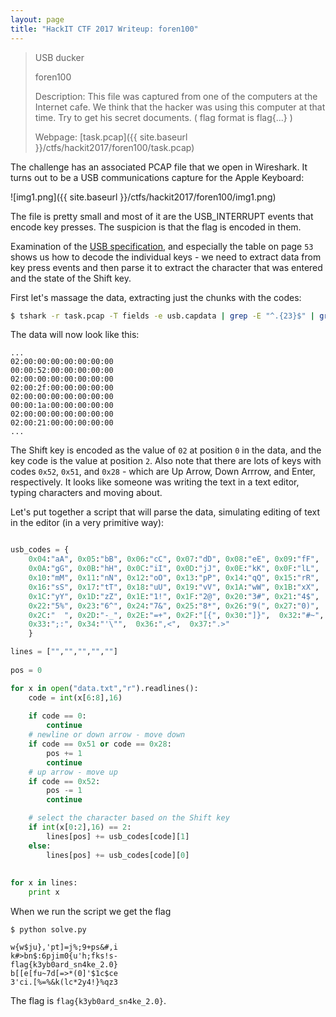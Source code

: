 ```yaml
---
layout: page
title: "HackIT CTF 2017 Writeup: foren100"
---
```


> USB ducker
>
> foren100
>
> Description: This file was captured from one of the computers at the Internet cafe. We think that the hacker was using this computer at that time. Try to get his secret documents. ( flag format is flag{...} )
>
> Webpage: [task.pcap]({{ site.baseurl }}/ctfs/hackit2017/foren100/task.pcap)

The challenge has an associated PCAP file that we open in Wireshark. It turns out to be a USB communications capture for the Apple Keyboard:

![img1.png]({{ site.baseurl }}/ctfs/hackit2017/foren100/img1.png)

The file is pretty small and most of it are the USB_INTERRUPT events that encode key presses. The suspicion is that the flag is encoded in them.

Examination of the [USB specification](http://www.usb.org/developers/hidpage/Hut1_12v2.pdf), and especially the table on page ```53``` shows us how to decode the individual keys - we need to extract data from key press events and then parse it to extract the character that was entered and the state of the Shift key.

First let's massage the data, extracting just the chunks with the codes: 

```sh
$ tshark -r task.pcap -T fields -e usb.capdata | grep -E "^.{23}$" | grep -v 00:00:00:00:00:00:00:00 > data.txt
```

The data will now look like this:

```
...
02:00:00:00:00:00:00:00
00:00:52:00:00:00:00:00
02:00:00:00:00:00:00:00
02:00:2f:00:00:00:00:00
02:00:00:00:00:00:00:00
00:00:1a:00:00:00:00:00
02:00:00:00:00:00:00:00
02:00:21:00:00:00:00:00
...
```

The Shift key is encoded as the value of ```02``` at position ```0``` in the data, and the key code is the value at position ```2```. Also note that there are lots of keys with codes ```0x52```, ```0x51```, and ```0x28``` - which are Up Arrow, Down Arrrow, and Enter, respectively. It looks like someone was writing the text in a text editor, typing characters and moving about.

Let's put together a script that will parse the data, simulating editing of text in the editor (in a very primitive way):

```python

usb_codes = {
	0x04:"aA", 0x05:"bB", 0x06:"cC", 0x07:"dD", 0x08:"eE", 0x09:"fF",
	0x0A:"gG", 0x0B:"hH", 0x0C:"iI", 0x0D:"jJ", 0x0E:"kK", 0x0F:"lL",
	0x10:"mM", 0x11:"nN", 0x12:"oO", 0x13:"pP", 0x14:"qQ", 0x15:"rR",
	0x16:"sS", 0x17:"tT", 0x18:"uU", 0x19:"vV", 0x1A:"wW", 0x1B:"xX",
	0x1C:"yY", 0x1D:"zZ", 0x1E:"1!", 0x1F:"2@", 0x20:"3#", 0x21:"4$",
	0x22:"5%", 0x23:"6^", 0x24:"7&", 0x25:"8*", 0x26:"9(", 0x27:"0)",
	0x2C:"  ", 0x2D:"-_", 0x2E:"=+", 0x2F:"[{", 0x30:"]}",  0x32:"#~",
	0x33:";:", 0x34:"'\"",  0x36:",<",  0x37:".>"
	}

lines = ["","","","",""]
		
pos = 0

for x in open("data.txt","r").readlines():
	code = int(x[6:8],16)
	
	if code == 0:
		continue
	# newline or down arrow - move down
	if code == 0x51 or code == 0x28:
		pos += 1
		continue
	# up arrow - move up
	if code == 0x52:
		pos -= 1
		continue

	# select the character based on the Shift key
	if int(x[0:2],16) == 2:
		lines[pos] += usb_codes[code][1]
	else:
		lines[pos] += usb_codes[code][0]
		
	
for x in lines:
	print x
```

When we run the script we get the flag

```
$ python solve.py

w{w$ju},'pt]=j%;9+ps&#,i
k#>bn$:6pjim0{u'h;fks!s-
flag{k3yb0ard_sn4ke_2.0}
b[[e[fu~7d[=>*(0]'$1c$ce
3'ci.[%=%&k(lc*2y4!}%qz3
```

The flag is ```flag{k3yb0ard_sn4ke_2.0}```.